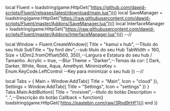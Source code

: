 local Fluent = loadstring(game:HttpGet("https://github.com/dawid-scripts/Fluent/releases/latest/download/main.lua"))()
local SaveManager = loadstring(game:HttpGet("https://raw.githubusercontent.com/dawid-scripts/Fluent/master/Addons/SaveManager.lua"))()
local InterfaceManager = loadstring(game:HttpGet("https://raw.githubusercontent.com/dawid-scripts/Fluent/master/Addons/InterfaceManager.lua"))()
--//

local Window = Fluent:CreateWindow({
    Title = "kamui x hub", --Título do seu Hub
    SubTitle = "by ford dev",--sub título do seu Hub
    TabWidth = 160,
    Size = UDim2.fromOffset(560, 350),--Largura e Estatura do seu hub / Tamanho.
    Acrylic = true, --Blur
    Theme = "Darker",--Temas da cor: [ Dark, Darker, White, Rose, Aqua, Amethyst.
    MinimizeKey = Enum.KeyCode.LeftControl --Key para minimizar o seu hub
})
--//

local Tabs = {
   Main = Window:AddTab({ Title = "Main", Icon = "cloud" }),
   Settings = Window:AddTab({ Title = "Settings", Icon = "settings" })
}
Tabs.Main:AddButton({
        Title = "invisível",--título do botão
        Description = "..",--Descrição do botão
        Callback = function()
loadstring(game:HttpGet('https://pastebin.com/raw/3Rnd9rHf'))()
        end
    })
